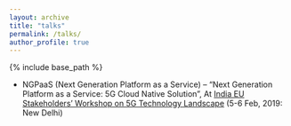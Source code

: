 ```yaml
---
layout: archive
title: "talks"
permalink: /talks/
author_profile: true
---
```


{% include base_path %}

* NGPaaS (Next Generation Platform as a Service) – “Next Generation Platform as a Service: 5G Cloud Native Solution”, At [India EU Stakeholders’ Workshop on 5G Technology Landscape](https://tsdsi.in/event/india-eu-stakeholders-workshop-on-5g-technology-landscape/) (5-6 Feb, 2019: New Delhi)